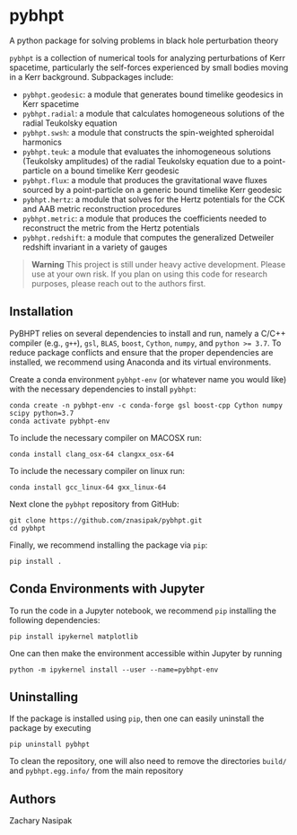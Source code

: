 # pybhpt

A python package for solving problems in black hole perturbation theory

`pybhpt` is a collection of numerical tools for analyzing perturbations of Kerr spacetime, particularly the self-forces experienced by small bodies moving in a Kerr background. Subpackages include: 

- `pybhpt.geodesic`: a module that generates bound timelike geodesics in Kerr spacetime
- `pybhpt.radial`: a module that calculates homogeneous solutions of the radial Teukolsky equation
- `pybhpt.swsh`: a module that constructs the spin-weighted spheroidal harmonics
- `pybhpt.teuk`: a module that evaluates the inhomogeneous solutions (Teukolsky amplitudes) of the radial Teukolsky equation due to a point-particle on a bound timelike Kerr geodesic
- `pybhpt.flux`: a module that produces the gravitational wave fluxes sourced by a point-particle on a generic bound timelike Kerr geodesic
- `pybhpt.hertz`: a module that solves for the Hertz potentials for the CCK and AAB metric reconstruction procedures
- `pybhpt.metric`: a module that produces the coefficients needed to reconstruct the metric from the Hertz potentials
- `pybhpt.redshift`: a module that computes the generalized Detweiler redshift invariant in a variety of gauges

> **Warning**
> This project is still under heavy active development. Please use at your own risk. If you plan on using this code for research purposes, please reach out to the authors first.

## Installation

PyBHPT relies on several dependencies to install and run, namely a C/C++ compiler (e.g., `g++`), `gsl`, `BLAS`, `boost`, `Cython`, `numpy`, and `python >= 3.7`.
To reduce package conflicts and ensure that the proper dependencies are installed,
we recommend using Anaconda and its virtual environments.

Create a conda environment `pybhpt-env` (or whatever name you would like)
with the necessary dependencies to install `pybhpt`:
```
conda create -n pybhpt-env -c conda-forge gsl boost-cpp Cython numpy scipy python=3.7
conda activate pybhpt-env
```
To include the necessary compiler on MACOSX run:
```
conda install clang_osx-64 clangxx_osx-64
```
To include the necessary compiler on linux run:
```
conda install gcc_linux-64 gxx_linux-64
```
Next clone the `pybhpt` repository from GitHub:
```
git clone https://github.com/znasipak/pybhpt.git
cd pybhpt
```
Finally, we recommend installing the package via `pip`:
```
pip install .
```

## Conda Environments with Jupyter

To run the code in a Jupyter notebook, we recommend `pip` installing the following dependencies:
```
pip install ipykernel matplotlib
```
One can then make the environment accessible within Jupyter by running
```
python -m ipykernel install --user --name=pybhpt-env
```

## Uninstalling

If the package is installed using `pip`, then one can easily uninstall the package by executing
```
pip uninstall pybhpt
```
To clean the repository, one will also need to remove the directories `build/` and `pybhpt.egg.info/` from the main repository 

## Authors

Zachary Nasipak